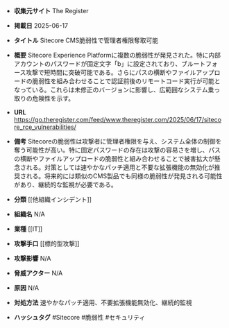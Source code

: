 - **収集元サイト**
The Register

- **掲載日**
2025-06-17

- **タイトル**
Sitecore CMS脆弱性で管理者権限奪取可能

- **概要**
Sitecore Experience Platformに複数の脆弱性が発見された。特に内部アカウントのパスワードが固定文字「b」に設定されており、ブルートフォース攻撃で短時間に突破可能である。さらにパスの横断やファイルアップロードの脆弱性を組み合わせることで認証前後のリモートコード実行が可能となっている。これらは未修正のバージョンに影響し、広範囲なシステム乗っ取りの危険性を示す。

- **URL**
https://go.theregister.com/feed/www.theregister.com/2025/06/17/sitecore_rce_vulnerabilities/

- **備考**
Sitecoreの脆弱性は攻撃者に管理者権限を与え、システム全体の制御を奪う可能性が高い。特に固定パスワードの存在は攻撃の容易さを増し、パスの横断やファイルアップロードの脆弱性と組み合わせることで被害拡大が懸念される。対策としては速やかなパッチ適用と不要な拡張機能の無効化が推奨される。将来的には類似のCMS製品でも同様の脆弱性が発見される可能性があり、継続的な監視が必要である。

- **分類**
[[他組織インシデント]]

- **組織名**
N/A

- **業種**
[[IT]]

- **攻撃手口**
[[標的型攻撃]]

- **攻撃影響**
N/A

- **脅威アクター**
N/A

- **原因**
N/A

- **対処方法**
速やかなパッチ適用、不要拡張機能無効化、継続的監視

- **ハッシュタグ**
#Sitecore #脆弱性 #セキュリティ
